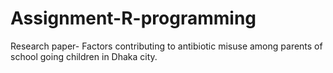 # Assignment-R-programming
Research paper- Factors contributing to antibiotic misuse among parents of school going children in Dhaka city.
